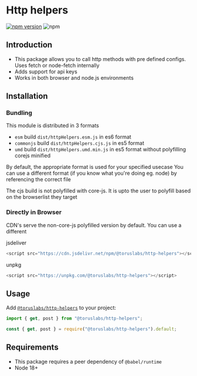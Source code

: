 # Http helpers

[![npm version](https://badge.fury.io/js/%40toruslabs%2Fhttp-helpers.svg)](https://badge.fury.io/js/%40toruslabs%2Fhttp-helpers)
![npm](https://img.shields.io/npm/dw/@toruslabs/http-helpers)

## Introduction

- This package allows you to call http methods with pre defined configs. Uses fetch or node-fetch internally
- Adds support for api keys
- Works in both browser and node.js environments

## Installation

### Bundling

This module is distributed in 3 formats

- `esm` build `dist/httpHelpers.esm.js` in es6 format
- `commonjs` build `dist/httpHelpers.cjs.js` in es5 format
- `umd` build `dist/httpHelpers.umd.min.js` in es5 format without polyfilling corejs minified

By default, the appropriate format is used for your specified usecase
You can use a different format (if you know what you're doing eg. node) by referencing the correct file

The cjs build is not polyfilled with core-js.
It is upto the user to polyfill based on the browserlist they target

### Directly in Browser

CDN's serve the non-core-js polyfilled version by default. You can use a different

jsdeliver

```js
<script src="https://cdn.jsdelivr.net/npm/@toruslabs/http-helpers"></script>
```

unpkg

```js
<script src="https://unpkg.com/@toruslabs/http-helpers"></script>
```

## Usage

Add [`@toruslabs/http-helpers`](https://www.npmjs.com/package/@toruslabs/http-helpers) to your project:

```ts
import { get, post } from "@toruslabs/http-helpers";
```

```js
const { get, post } = require("@toruslabs/http-helpers").default;
```

## Requirements

- This package requires a peer dependency of `@babel/runtime`
- Node 18+
